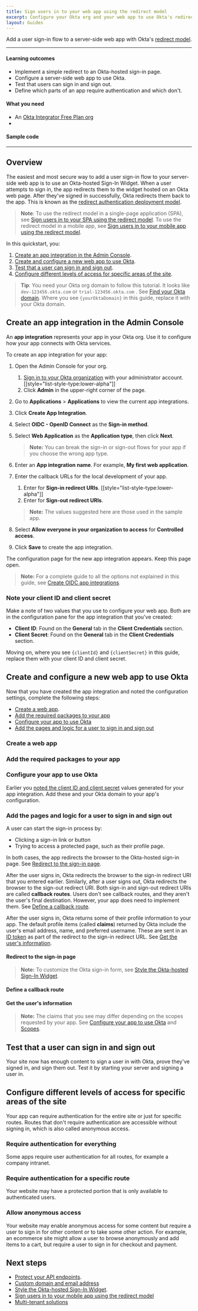 ```yaml
---
title: Sign users in to your web app using the redirect model
excerpt: Configure your Okta org and your web app to use Okta's redirect sign-in flow.
layout: Guides
---
```


Add a user sign-in flow to a server-side web app with Okta's [redirect model](https://developer.okta.com/docs/concepts/redirect-vs-embedded/#redirect-authentication).

---

#### Learning outcomes

* Implement a simple redirect to an Okta-hosted sign-in page.
* Configure a server-side web app to use Okta.
* Test that users can sign in and sign out.
* Define which parts of an app require authentication and which don't.

#### What you need

* An [Okta Integrator Free Plan org](https://developer.okta.com/signup/)
* <StackSnippet snippet="whatyouneed" />

#### Sample code

<StackSnippet snippet="samplecode" />

---

## Overview

The easiest and most secure way to add a user sign-in flow to your server-side web app is to use an Okta-hosted Sign-In Widget. When a user attempts to sign in, the app redirects them to the widget hosted on an Okta web page. After they've signed in successfully, Okta redirects them back to the app. This is known as the [redirect authentication deployment model](/docs/concepts/redirect-vs-embedded/#redirect-authentication).

> **Note**: To use the redirect model in a single-page application (SPA), see [Sign users in to your SPA using the redirect model](/docs/guides/sign-into-spa-redirect/). To use the redirect model in a mobile app, see [Sign users in to your mobile app using the redirect model](/docs/guides/sign-into-mobile-app-redirect/).

In this quickstart, you:

1. [Create an app integration in the Admin Console](#create-an-app-integration-in-the-admin-console).
1. [Create and configure a new web app to use Okta](#create-and-configure-a-new-web-application-to-use-okta).
1. [Test that a user can sign in and sign out](#test-that-a-user-can-sign-in-and-sign-out).
1. [Configure different levels of access for specific areas of the site](#configure-different-levels-of-access-for-specific-areas-of-the-site).

> **Tip**: You need your Okta org domain to follow this tutorial. It looks like `dev-123456.okta.com` or `trial-123456.okta.com` . See [Find your Okta domain](/docs/guides/find-your-domain/). Where you see `{yourOktaDomain}` in this guide, replace it with your Okta domain.

## Create an app integration in the Admin Console

An **app integration** represents your app in your Okta org. Use it to configure how your app connects with Okta services.

To create an app integration for your app:

1. Open the Admin Console for your org.
   1. [Sign in to your Okta organization](https://developer.okta.com/login) with your administrator account.
   [[style="list-style-type:lower-alpha"]]
   1. Click **Admin** in the upper-right corner of the page.
1. Go to **Applications** > **Applications** to view the current app integrations.
1. Click **Create App Integration**.
1. Select **OIDC - OpenID Connect** as the **Sign-in method**.
1. Select **Web Application** as the **Application type**, then click **Next**.

   > **Note:** You can break the sign-in or sign-out flows for your app if you choose the wrong app type.

1. Enter an **App integration name**. For example, **My first web application**.
1. Enter the callback URLs for the local development of your app.
   1. Enter <StackSnippet snippet="signinredirecturi" inline /> for **Sign-in redirect URIs**.
   [[style="list-style-type:lower-alpha"]]
   1. Enter <StackSnippet snippet="signoutredirecturi" inline /> for **Sign-out redirect URIs**.

   > **Note:** The values suggested here are those used in the sample app.

1. Select **Allow everyone in your organization to access** for **Controlled access**.
1. Click **Save** to create the app integration.

The configuration page for the new app integration appears. Keep this page open.

> **Note:** For a complete guide to all the options not explained in this guide, see [Create OIDC app integrations](https://help.okta.com/okta_help.htm?type=oie&id=ext_Apps_App_Integration_Wizard-oidc).

### Note your client ID and client secret

Make a note of two values that you use to configure your web app. Both are in the configuration pane for the app integration that you've created:

* **Client ID**: Found on the **General** tab in the **Client Credentials** section.
* **Client Secret**: Found on the **General** tab in the **Client Credentials** section.

Moving on, where you see `{clientId}` and `{clientSecret}` in this guide, replace them with your client ID and client secret.

## Create and configure a new web app to use Okta

Now that you have created the app integration and noted the configuration settings, complete the following steps:

* [Create a web app](#create-a-web-app).
* [Add the required packages to your app](#add-the-required-packages-to-your-app)
* [Configure your app to use Okta](#configure-your-app-to-use-okta)
* [Add the pages and logic for a user to sign in and sign out](#add-the-pages-and-logic-for-a-user-to-sign-in-and-sign-out)

### Create a web app

<StackSnippet snippet="createproject" />

### Add the required packages to your app

<StackSnippet snippet="addconfigpkg" />

### Configure your app to use Okta

Earlier you [noted the client ID and client secret](#note-your-client-id-and-client-secret) values generated for your app integration. Add these and your Okta domain to your app's configuration.

<StackSnippet snippet="configmid" />

### Add the pages and logic for a user to sign in and sign out

A user can start the sign-in process by:

* Clicking a sign-in link or button
* Trying to access a protected page, such as their profile page.

In both cases, the app redirects the browser to the Okta-hosted sign-in page. See [Redirect to the sign-in page](#redirect-to-the-sign-in-page).

After the user signs in, Okta redirects the browser to the sign-in redirect URI that you entered earlier. Similarly, after a user signs out, Okta redirects the browser to the sign-out redirect URI. Both sign-in and sign-out redirect URIs are called **callback routes**. Users don't see callback routes, and they aren't the user's final destination. However, your app does need to implement them. See [Define a callback route](#define-a-callback-route).

After the user signs in, Okta returns some of their profile information to your app. The default profile items (called **claims**) returned by Okta include the user's email address, name, and preferred username. These are sent in an [ID token](https://developer.okta.com/docs/api/openapi/okta-oauth/guides/overview/#id-token-payload) as part of the redirect to the sign-in redirect URL. See [Get the user's information](#get-the-users-information).

#### Redirect to the sign-in page

<StackSnippet snippet="loginredirect" />

> **Note:** To customize the Okta sign-in form, see [Style the Okta-hosted Sign-In Widget](/docs/guides/custom-widget/main/#style-the-okta-hosted-sign-in-widget).

#### Define a callback route

<StackSnippet snippet="defineroute" />

#### Get the user's information

<StackSnippet snippet="getuserinfo" />

> **Note:** The claims that you see may differ depending on the scopes requested by your app. See [Configure your app to use Okta](#configure-your-app-to-use-okta) and [Scopes](https://developer.okta.com/docs/api/openapi/okta-oauth/guides/overview/#scopes).

## Test that a user can sign in and sign out

Your site now has enough content to sign a user in with Okta, prove they've signed in, and sign them out. Test it by starting your server and signing a user in.

<StackSnippet snippet="testapp" />

## Configure different levels of access for specific areas of the site

Your app can require authentication for the entire site or just for specific routes. Routes that don't require authentication are accessible without signing in, which is also called anonymous access.

### Require authentication for everything

Some apps require user authentication for all routes, for example a company intranet.

<StackSnippet snippet="reqautheverything" />

### Require authentication for a specific route

Your website may have a protected portion that is only available to authenticated users.

<StackSnippet snippet="reqauthspecific" />

### Allow anonymous access

Your website may enable anonymous access for some content but require a user to sign in for other content or to take some other action. For example, an ecommerce site might allow a user to browse anonymously and add items to a cart, but require a user to sign in for checkout and payment.

<StackSnippet snippet="reqauthanon" />

## Next steps

* [Protect your API endpoints](/docs/guides/protect-your-api/).
* [Custom domain and email address](/docs/guides/custom-url-domain/)
* [Style the Okta-hosted Sign-In Widget](/docs/guides/custom-widget/).
* [Sign users in to your mobile app using the redirect model](/docs/guides/sign-into-mobile-app-redirect/)
* [Multi-tenant solutions](/docs/concepts/multi-tenancy/)

<StackSnippet snippet="specificlinks" />
